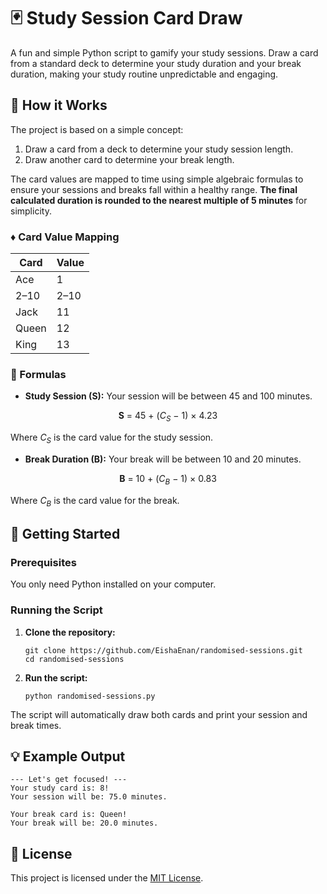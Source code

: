 # 🃏 Study Session Card Draw

A fun and simple Python script to gamify your study sessions. Draw a card from a standard deck to determine your study duration and your break duration, making your study routine unpredictable and engaging.

## 📖 How it Works

The project is based on a simple concept:
1. Draw a card from a deck to determine your study session length.
2. Draw another card to determine your break length.

The card values are mapped to time using simple algebraic formulas to ensure your sessions and breaks fall within a healthy range. **The final calculated duration is rounded to the nearest multiple of 5 minutes** for simplicity.

### ♦️ Card Value Mapping

<div align="center">

| Card  | Value |
|-------|-------|
| Ace   | 1     |
| 2–10  | 2–10  |
| Jack  | 11    |
| Queen | 12    |
| King  | 13    |

</div>

### 🔢 Formulas

- **Study Session (S):** Your session will be between 45 and 100 minutes.

<div align="center">

<b>S</b> = 45 + ($C_S$ − 1) × 4.23

</div>

Where $C_S$ is the card value for the study session.


- **Break Duration (B):** Your break will be between 10 and 20 minutes.

<div align="center">

<b>B</b> = 10 + ($C_B$ − 1) × 0.83

</div>

Where $C_B$ is the card value for the break.


## 🚀 Getting Started

### Prerequisites

You only need Python installed on your computer.

### Running the Script

1.  **Clone the repository:**
    ```
    git clone https://github.com/EishaEnan/randomised-sessions.git
    cd randomised-sessions
    ```

2.  **Run the script:**
    ```
    python randomised-sessions.py
    ```
The script will automatically draw both cards and print your session and break times.

## 💡 Example Output
```
--- Let's get focused! ---
Your study card is: 8!
Your session will be: 75.0 minutes.

Your break card is: Queen!
Your break will be: 20.0 minutes.
```

## 📜 License

This project is licensed under the [MIT License](LICENSE).